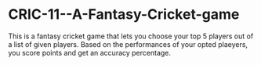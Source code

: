 # CRIC-11--A-Fantasy-Cricket-game
This is a fantasy cricket game that lets you choose your top 5 players out of a list of given players. Based on the performances of your opted plaeyers, you score points and get an accuracy percentage. 
